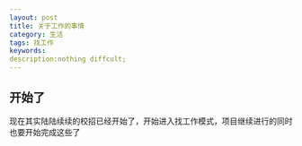 ```yaml
---
layout: post
title: 关于工作的事情
category: 生活
tags: 找工作
keywords:
description:nothing diffcult;
---
```

## 开始了

现在其实陆陆续续的校招已经开始了，开始进入找工作模式，项目继续进行的同时也要开始完成这些了
